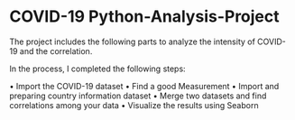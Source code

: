 # COVID-19 Python-Analysis-Project


The project includes the following parts to analyze the intensity of COVID-19 and the correlation. 

In the process, I completed the following steps:

•	Import the COVID-19 dataset 
•	Find a good Measurement 
•	Import and preparing country information dataset 
•	Merge two datasets and find correlations among your data 
•	Visualize the results using Seaborn


